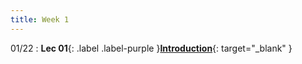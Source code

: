 ```yaml
---
title: Week 1
---
```

01/22
: **Lec 01**{: .label .label-purple }[**Introduction**](){: target="_blank" }
